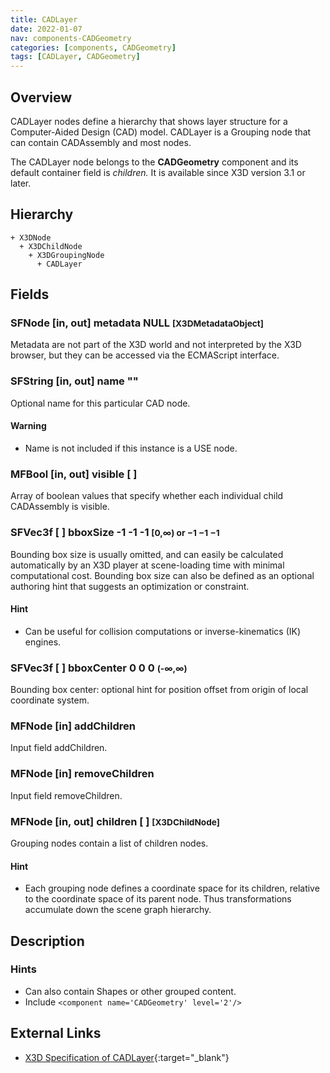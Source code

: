 ```yaml
---
title: CADLayer
date: 2022-01-07
nav: components-CADGeometry
categories: [components, CADGeometry]
tags: [CADLayer, CADGeometry]
---
```

<style>
.post h3 {
  word-spacing: 0.2em;
}
</style>

## Overview

CADLayer nodes define a hierarchy that shows layer structure for a Computer-Aided Design (CAD) model. CADLayer is a Grouping node that can contain CADAssembly and most nodes.

The CADLayer node belongs to the **CADGeometry** component and its default container field is *children.* It is available since X3D version 3.1 or later.

## Hierarchy

```
+ X3DNode
  + X3DChildNode
    + X3DGroupingNode
      + CADLayer
```

## Fields

### SFNode [in, out] **metadata** NULL <small>[X3DMetadataObject]</small>

Metadata are not part of the X3D world and not interpreted by the X3D browser, but they can be accessed via the ECMAScript interface.

### SFString [in, out] **name** ""

Optional name for this particular CAD node.

#### Warning

- Name is not included if this instance is a USE node.

### MFBool [in, out] **visible** [ ]

Array of boolean values that specify whether each individual child CADAssembly is visible.

### SFVec3f [ ] **bboxSize** -1 -1 -1 <small>[0,∞) or −1 −1 −1</small>

Bounding box size is usually omitted, and can easily be calculated automatically by an X3D player at scene-loading time with minimal computational cost. Bounding box size can also be defined as an optional authoring hint that suggests an optimization or constraint.

#### Hint

- Can be useful for collision computations or inverse-kinematics (IK) engines.

### SFVec3f [ ] **bboxCenter** 0 0 0 <small>(-∞,∞)</small>

Bounding box center: optional hint for position offset from origin of local coordinate system.

### MFNode [in] **addChildren**

Input field addChildren.

### MFNode [in] **removeChildren**

Input field removeChildren.

### MFNode [in, out] **children** [ ] <small>[X3DChildNode]</small>

Grouping nodes contain a list of children nodes.

#### Hint

- Each grouping node defines a coordinate space for its children, relative to the coordinate space of its parent node. Thus transformations accumulate down the scene graph hierarchy.

## Description

### Hints

- Can also contain Shapes or other grouped content.
- Include `<component name='CADGeometry' level='2'/>`

## External Links

- [X3D Specification of CADLayer](https://www.web3d.org/documents/specifications/19775-1/V4.0/Part01/components/CADGeometry.html#CADLayer){:target="_blank"}
